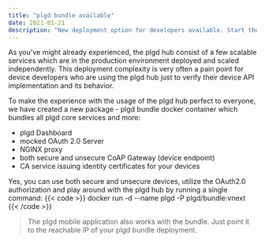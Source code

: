 ```yaml
---
title: "plgd bundle available"
date: 2021-01-21
description: "New deployment option for developers available. Start the plgd hub by running a single docker container!"
---
```


As you've might already experienced, the plgd hub consist of a few scalable services which are in the production environment deployed and scaled independently. This deployment complexity is very often a pain point for device developers who are using the plgd hub just to verify their device API implementation and its behavior.

To make the experience with the usage of the plgd hub perfect to everyone, we have created a new package - plgd bundle docker container which bundles all plgd core services and more:

- plgd Dashboard
- mocked OAuth 2.0 Server
- NGINX proxy
- both secure and unsecure CoAP Gateway (device endpoint)
- CA service issuing identity certificates for your devices

Yes, you can use both secure and unsecure devices, utilize the OAuth2.0 authorization and play around with the plgd hub by running a single command:
{{< code >}}
docker run -d --name plgd -P plgd/bundle:vnext
{{< /code >}}

> The plgd mobile application also works with the bundle. Just point it to the reachable IP of your plgd bundle deployment.

